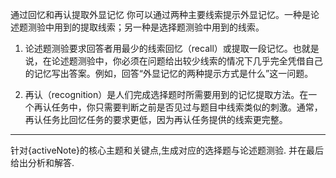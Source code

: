 通过回忆和再认提取外显记忆 你可以通过两种主要线索提示外显记忆。一种是论述题测验中用到的提取线索；另一种是选择题测验中用到的线索。

1. 论述题测验要求回答者用最少的线索回忆（recall）或提取一段记忆。也就是说，在论述题测验中，你必须在问题给出较少线索的情况下几乎完全凭借自己的记忆写出答案。例如，回答“外显记忆的两种提示方式是什么”这一问题。

2. 再认（recognition）是人们完成选择题时所需要用到的记忆提取方法。在一个再认任务中，你只需要判断之前是否见过与题目中线索类似的刺激。通常，再认任务比回忆任务的要求更低，因为再认任务提供的线索更完整。
---
针对{activeNote}的核心主题和关键点,生成对应的选择题与论述题测验. 并在最后给出分析和解答.
<!--ID: 1761111105120-->
